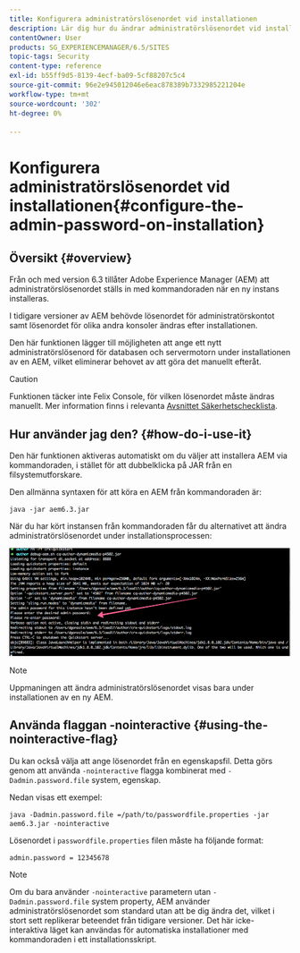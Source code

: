 ```yaml
---
title: Konfigurera administratörslösenordet vid installationen
description: Lär dig hur du ändrar administratörslösenordet vid installation av Adobe Experience Manager.
contentOwner: User
products: SG_EXPERIENCEMANAGER/6.5/SITES
topic-tags: Security
content-type: reference
exl-id: b55ff9d5-8139-4ecf-ba09-5cf88207c5c4
source-git-commit: 96e2e945012046e6eac878389b7332985221204e
workflow-type: tm+mt
source-wordcount: '302'
ht-degree: 0%

---
```


# Konfigurera administratörslösenordet vid installationen{#configure-the-admin-password-on-installation}

## Översikt {#overview}

Från och med version 6.3 tillåter Adobe Experience Manager (AEM) att administratörslösenordet ställs in med kommandoraden när en ny instans installeras.

I tidigare versioner av AEM behövde lösenordet för administratörskontot samt lösenordet för olika andra konsoler ändras efter installationen.

Den här funktionen lägger till möjligheten att ange ett nytt administratörslösenord för databasen och servermotorn under installationen av en AEM, vilket eliminerar behovet av att göra det manuellt efteråt.

>[!CAUTION]
>
>Funktionen täcker inte Felix Console, för vilken lösenordet måste ändras manuellt. Mer information finns i relevanta [Avsnittet Säkerhetschecklista](/help/sites-administering/security-checklist.md#change-default-passwords-for-the-aem-and-osgi-console-admin-accounts).

## Hur använder jag den? {#how-do-i-use-it}

Den här funktionen aktiveras automatiskt om du väljer att installera AEM via kommandoraden, i stället för att dubbelklicka på JAR från en filsystemutforskare.

Den allmänna syntaxen för att köra en AEM från kommandoraden är:

```shell
java -jar aem6.3.jar
```

När du har kört instansen från kommandoraden får du alternativet att ändra administratörslösenordet under installationsprocessen:

![chlimage_1-116](assets/chlimage_1-116a.png)

>[!NOTE]
>
>Uppmaningen att ändra administratörslösenordet visas bara under installationen av en ny AEM.

## Använda flaggan -nointeractive {#using-the-nointeractive-flag}

Du kan också välja att ange lösenordet från en egenskapsfil. Detta görs genom att använda `-nointeractive` flagga kombinerat med `-Dadmin.password.file` system, egenskap.

Nedan visas ett exempel:

```shell
java -Dadmin.password.file =/path/to/passwordfile.properties -jar aem6.3.jar -nointeractive
```

Lösenordet i `passwordfile.properties` filen måste ha följande format:

```xml
admin.password = 12345678
```

>[!NOTE]
>
>Om du bara använder `-nointeractive` parametern utan `-Dadmin.password.file` system property, AEM använder administratörslösenordet som standard utan att be dig ändra det, vilket i stort sett replikerar beteendet från tidigare versioner. Det här icke-interaktiva läget kan användas för automatiska installationer med kommandoraden i ett installationsskript.
